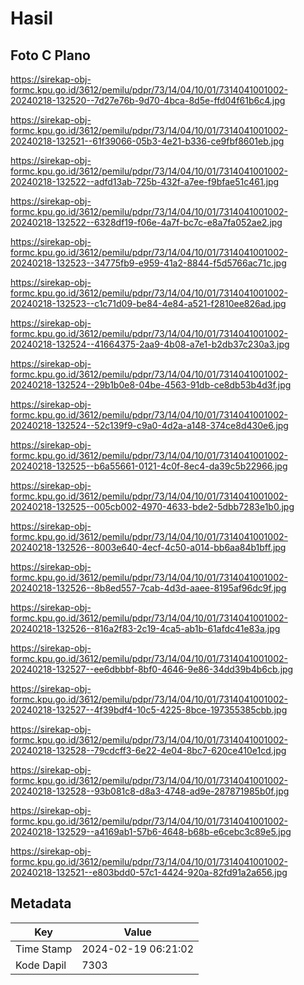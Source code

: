 # Hasil

## Foto C Plano

https://sirekap-obj-formc.kpu.go.id/3612/pemilu/pdpr/73/14/04/10/01/7314041001002-20240218-132520--7d27e76b-9d70-4bca-8d5e-ffd04f61b6c4.jpg

https://sirekap-obj-formc.kpu.go.id/3612/pemilu/pdpr/73/14/04/10/01/7314041001002-20240218-132521--61f39066-05b3-4e21-b336-ce9fbf8601eb.jpg

https://sirekap-obj-formc.kpu.go.id/3612/pemilu/pdpr/73/14/04/10/01/7314041001002-20240218-132522--adfd13ab-725b-432f-a7ee-f9bfae51c461.jpg

https://sirekap-obj-formc.kpu.go.id/3612/pemilu/pdpr/73/14/04/10/01/7314041001002-20240218-132522--6328df19-f06e-4a7f-bc7c-e8a7fa052ae2.jpg

https://sirekap-obj-formc.kpu.go.id/3612/pemilu/pdpr/73/14/04/10/01/7314041001002-20240218-132523--34775fb9-e959-41a2-8844-f5d5766ac71c.jpg

https://sirekap-obj-formc.kpu.go.id/3612/pemilu/pdpr/73/14/04/10/01/7314041001002-20240218-132523--c1c71d09-be84-4e84-a521-f2810ee826ad.jpg

https://sirekap-obj-formc.kpu.go.id/3612/pemilu/pdpr/73/14/04/10/01/7314041001002-20240218-132524--41664375-2aa9-4b08-a7e1-b2db37c230a3.jpg

https://sirekap-obj-formc.kpu.go.id/3612/pemilu/pdpr/73/14/04/10/01/7314041001002-20240218-132524--29b1b0e8-04be-4563-91db-ce8db53b4d3f.jpg

https://sirekap-obj-formc.kpu.go.id/3612/pemilu/pdpr/73/14/04/10/01/7314041001002-20240218-132524--52c139f9-c9a0-4d2a-a148-374ce8d430e6.jpg

https://sirekap-obj-formc.kpu.go.id/3612/pemilu/pdpr/73/14/04/10/01/7314041001002-20240218-132525--b6a55661-0121-4c0f-8ec4-da39c5b22966.jpg

https://sirekap-obj-formc.kpu.go.id/3612/pemilu/pdpr/73/14/04/10/01/7314041001002-20240218-132525--005cb002-4970-4633-bde2-5dbb7283e1b0.jpg

https://sirekap-obj-formc.kpu.go.id/3612/pemilu/pdpr/73/14/04/10/01/7314041001002-20240218-132526--8003e640-4ecf-4c50-a014-bb6aa84b1bff.jpg

https://sirekap-obj-formc.kpu.go.id/3612/pemilu/pdpr/73/14/04/10/01/7314041001002-20240218-132526--8b8ed557-7cab-4d3d-aaee-8195af96dc9f.jpg

https://sirekap-obj-formc.kpu.go.id/3612/pemilu/pdpr/73/14/04/10/01/7314041001002-20240218-132526--816a2f83-2c19-4ca5-ab1b-61afdc41e83a.jpg

https://sirekap-obj-formc.kpu.go.id/3612/pemilu/pdpr/73/14/04/10/01/7314041001002-20240218-132527--ee6dbbbf-8bf0-4646-9e86-34dd39b4b6cb.jpg

https://sirekap-obj-formc.kpu.go.id/3612/pemilu/pdpr/73/14/04/10/01/7314041001002-20240218-132527--4f39bdf4-10c5-4225-8bce-197355385cbb.jpg

https://sirekap-obj-formc.kpu.go.id/3612/pemilu/pdpr/73/14/04/10/01/7314041001002-20240218-132528--79cdcff3-6e22-4e04-8bc7-620ce410e1cd.jpg

https://sirekap-obj-formc.kpu.go.id/3612/pemilu/pdpr/73/14/04/10/01/7314041001002-20240218-132528--93b081c8-d8a3-4748-ad9e-287871985b0f.jpg

https://sirekap-obj-formc.kpu.go.id/3612/pemilu/pdpr/73/14/04/10/01/7314041001002-20240218-132529--a4169ab1-57b6-4648-b68b-e6cebc3c89e5.jpg

https://sirekap-obj-formc.kpu.go.id/3612/pemilu/pdpr/73/14/04/10/01/7314041001002-20240218-132521--e803bdd0-57c1-4424-920a-82fd91a2a656.jpg


## Metadata

| Key        | Value               |
| ---------- | ------------------- |
| Time Stamp | 2024-02-19 06:21:02 |
| Kode Dapil | 7303                |



